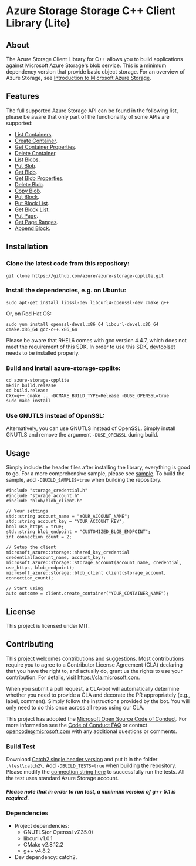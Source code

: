 # Azure Storage Storage C++ Client Library (Lite)

## About

The Azure Storage Client Library for C++ allows you to build applications against Microsoft Azure Storage's blob service. This is a minimum dependency version that provide basic object storage. For an overview of Azure Storage, see [Introduction to Microsoft Azure Storage](http://azure.microsoft.com/en-us/documentation/articles/storage-introduction/).

## Features
The full supported Azure Storage API can be found in the following list, please be aware that only part of the functionality of some APIs are supported:
- [List Containers](https://docs.microsoft.com/en-us/rest/api/storageservices/list-containers2).
- [Create Container](https://docs.microsoft.com/en-us/rest/api/storageservices/create-container).
- [Get Container Properties](https://docs.microsoft.com/en-us/rest/api/storageservices/get-container-properties).
- [Delete Container](https://docs.microsoft.com/en-us/rest/api/storageservices/delete-container).
- [List Blobs](https://docs.microsoft.com/en-us/rest/api/storageservices/list-blobs).
- [Put Blob](https://docs.microsoft.com/en-us/rest/api/storageservices/put-blob).
- [Get Blob](https://docs.microsoft.com/en-us/rest/api/storageservices/get-blob).
- [Get Blob Properties](https://docs.microsoft.com/en-us/rest/api/storageservices/get-blob-properties).
- [Delete Blob](https://docs.microsoft.com/en-us/rest/api/storageservices/delete-blob).
- [Copy Blob](https://docs.microsoft.com/en-us/rest/api/storageservices/copy-blob).
- [Put Block](https://docs.microsoft.com/en-us/rest/api/storageservices/put-block).
- [Put Block List](https://docs.microsoft.com/en-us/rest/api/storageservices/put-block-list).
- [Get Block List](https://docs.microsoft.com/en-us/rest/api/storageservices/get-block-list).
- [Put Page](https://docs.microsoft.com/en-us/rest/api/storageservices/put-page).
- [Get Page Ranges](https://docs.microsoft.com/en-us/rest/api/storageservices/get-page-ranges).
- [Append Block](https://docs.microsoft.com/en-us/rest/api/storageservices/append-block).

## Installation

### Clone the latest code from this repository:
```
git clone https://github.com/azure/azure-storage-cpplite.git
```
### Install the dependencies, e.g. on Ubuntu:
```
sudo apt-get install libssl-dev libcurl4-openssl-dev cmake g++
```
Or, on Red Hat OS:
```
sudo yum install openssl-devel.x86_64 libcurl-devel.x86_64 cmake.x86_64 gcc-c++.x86_64
```
Please be aware that RHEL6 comes with gcc version 4.4.7, which does not meet the requirement of this SDK. In order to use this SDK, [devtoolset](http://linux.web.cern.ch/linux/devtoolset/#install) needs to be installed properly.
### Build and install azure-storage-cpplite:
```
cd azure-storage-cpplite
mkdir build.release
cd build.release
CXX=g++ cmake .. -DCMAKE_BUILD_TYPE=Release -DUSE_OPENSSL=true
sudo make install
```
### Use GNUTLS instead of OpenSSL:
Alternatively, you can use GNUTLS instead of OpenSSL. Simply install GNUTLS and remove the argument `-DUSE_OPENSSL` during build.

## Usage
Simply include the header files after installing the library, everything is good to go. For a more comprehensive sample, please see [sample](https://github.com/azure/azure-storage-cpplite/blob/master/sample/sample.cpp).
To build the sample, add `-DBUILD_SAMPLES=true` when building the repository.
```
#include "storage_credential.h"
#include "storage_account.h"
#include "blob/blob_client.h"

// Your settings
std::string account_name = "YOUR_ACCOUNT_NAME";
std::string account_key = "YOUR_ACCOUNT_KEY";
bool use_https = true;
std::string blob_endpoint = "CUSTOMIZED_BLOB_ENDPOINT";
int connection_count = 2;

// Setup the client
microsoft_azure::storage::shared_key_credential credential(account_name, account_key);
microsoft_azure::storage::storage_account(account_name, credential, use_https, blob_endpoint);
microsoft_azure::storage::blob_client client(storage_account, connection_count);

// Start using
auto outcome = client.create_container("YOUR_CONTAINER_NAME");
```
## License
This project is licensed under MIT.
 
## Contributing

This project welcomes contributions and suggestions.  Most contributions require you to agree to a
Contributor License Agreement (CLA) declaring that you have the right to, and actually do, grant us
the rights to use your contribution. For details, visit https://cla.microsoft.com.

When you submit a pull request, a CLA-bot will automatically determine whether you need to provide
a CLA and decorate the PR appropriately (e.g., label, comment). Simply follow the instructions
provided by the bot. You will only need to do this once across all repos using our CLA.

This project has adopted the [Microsoft Open Source Code of Conduct](https://opensource.microsoft.com/codeofconduct/).
For more information see the [Code of Conduct FAQ](https://opensource.microsoft.com/codeofconduct/faq/) or
contact [opencode@microsoft.com](mailto:opencode@microsoft.com) with any additional questions or comments.

### Build Test
Download [Catch2 single header version](https://raw.githubusercontent.com/catchorg/Catch2/master/single_include/catch2/catch.hpp) and put it in the folder `.\test\catch2\`.
Add `-DBUILD_TESTS=true` when building the repository.
Please modify the [connection string here](https://github.com/katmsft/azure-storage-cpplite/blob/master/test/test_base.h#L18) to successfully run the tests. All the test uses standard Azure Storage account.
#### *Please note that in order to run test, a minimum version of g++ 5.1 is required.*

### Dependencies
- Project dependencies:
  - GNUTLS(or Openssl v7.35.0)
  - libcurl v1.0.1
  - CMake v2.8.12.2
  - g++ v4.8.2
- Dev dependency: catch2.
